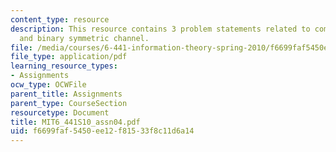 ```yaml
---
content_type: resource
description: This resource contains 3 problem statements related to composite channel
  and binary symmetric channel.
file: /media/courses/6-441-information-theory-spring-2010/f6699faf5450ee12f81533f8c11d6a14_MIT6_441S10_assn04.pdf
file_type: application/pdf
learning_resource_types:
- Assignments
ocw_type: OCWFile
parent_title: Assignments
parent_type: CourseSection
resourcetype: Document
title: MIT6_441S10_assn04.pdf
uid: f6699faf-5450-ee12-f815-33f8c11d6a14
---
```

